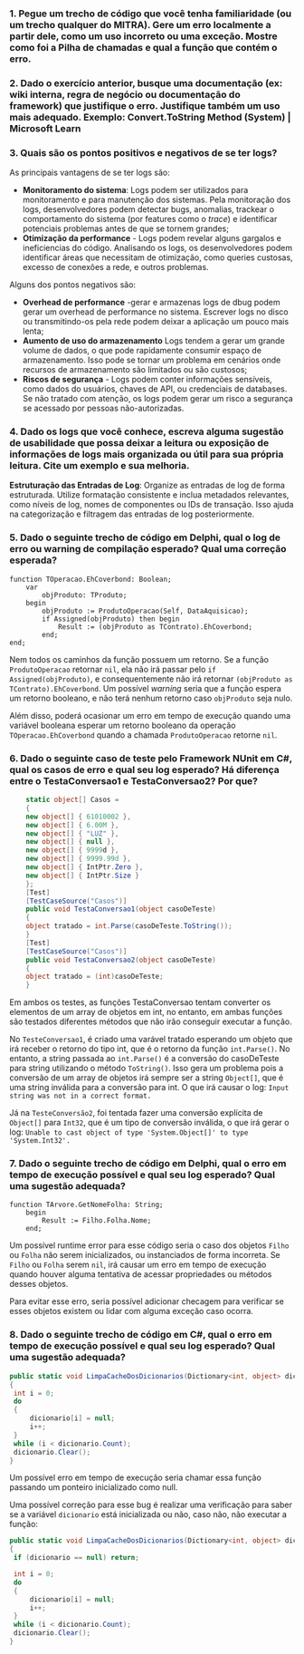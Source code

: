 ### 1. Pegue um trecho de código que você tenha familiaridade (ou um trecho qualquer do MITRA). Gere um erro localmente a partir dele, como um uso incorreto ou uma exceção. Mostre como foi a Pilha de chamadas e qual a função que contém o erro.

### 2. Dado o exercício anterior, busque uma documentação (ex: wiki interna, regra de negócio ou documentação do framework) que justifique o erro. Justifique também um uso mais adequado. Exemplo: Convert.ToString Method (System) | Microsoft Learn

### 3. Quais são os pontos positivos e negativos de se ter logs?

As principais vantagens de se ter logs são:
- **Monitoramento do sistema**: Logs podem ser utilizados para monitoramento e para manutenção dos sistemas. Pela monitoração dos logs, desenvolvedores podem detectar bugs, anomalias, trackear o comportamento do sistema (por features como o *trace*) e identificar potenciais problemas antes de que se tornem grandes;
- **Otimização da performance** - Logs podem revelar alguns gargalos e ineficiencias do código. Analisando os logs, os desenvolvedores podem identificar áreas que necessitam de otimização, como queries custosas, excesso de conexões a rede, e outros problemas.

Alguns dos pontos negativos são:
- **Overhead de performance** -gerar e armazenas logs de dbug podem gerar um overhead de performance no sistema. Escrever logs no disco ou transmitindo-os pela rede podem deixar a aplicação um pouco mais lenta;
- **Aumento de uso do armazenamento** Logs tendem a gerar um grande volume de dados, o que pode rapidamente consumir espaço de armazenamento. Isso pode se tornar um problema em cenários onde recursos de armazenamento são limitados ou são custosos;
- **Riscos de segurança** - Logs podem conter informações sensíveis, como dados do usuários, chaves de API, ou credenciais de databases. Se não tratado com atenção, os logs podem gerar um risco a segurança se acessado por pessoas não-autorizadas.

### 4. Dado os logs que você conhece, escreva alguma sugestão de usabilidade que possa deixar a leitura ou exposição de informações de logs mais organizada ou útil para sua própria leitura. Cite um exemplo e sua melhoria.

**Estruturação das Entradas de Log**: Organize as entradas de log de forma estruturada. Utilize formatação consistente e inclua metadados relevantes, como níveis de log, nomes de componentes ou IDs de transação. Isso ajuda na categorização e filtragem das entradas de log posteriormente. 


### 5. Dado o seguinte trecho de código em Delphi, qual o log de erro ou warning de compilação esperado? Qual uma correção esperada?

```delphi
function TOperacao.EhCoverbond: Boolean; 
    var 
        objProduto: TProduto; 
    begin 
        objProduto := ProdutoOperacao(Self, DataAquisicao); 
        if Assigned(objProduto) then begin 
            Result := (objProduto as TContrato).EhCoverbond; 
        end; 
end;
```

Nem todos os caminhos da função possuem um retorno. Se a função `ProdutoOperacao` retornar `nil`, ela não irá passar pelo `if Assigned(objProduto)`, e consequentemente não irá retornar `(objProduto as TContrato).EhCoverbond`. Um possível *warning* seria que a função espera um retorno booleano, e não terá nenhum retorno caso `objProduto` seja nulo. 

Além disso, poderá ocasionar um erro em tempo de execução quando uma variável booleana esperar um retorno booleano da operação `TOperacao.EhCoverbond` quando a chamada `ProdutoOperacao`  retorne `nil`.

### 6. Dado o seguinte caso de teste pelo Framework NUnit em C#, qual os casos de erro e qual seu log esperado? Há diferença entre o TestaConversao1 e TestaConversao2? Por que?

```c#
    static object[] Casos = 
    {
    new object[] { 61010002 },
    new object[] { 6.00M },
    new object[] { "LUZ" },
    new object[] { null },
    new object[] { 9999d },
    new object[] { 9999.99d },
    new object[] { IntPtr.Zero },
    new object[] { IntPtr.Size }
    }; 
    [Test]
    [TestCaseSource("Casos")]
    public void TestaConversao1(object casoDeTeste)
    {
    object tratado = int.Parse(casoDeTeste.ToString());
    }
    [Test]
    [TestCaseSource("Casos")]
    public void TestaConversao2(object casoDeTeste)
    {
    object tratado = (int)casoDeTeste;
    }
```

Em ambos os testes, as funções TestaConversao tentam converter os elementos de um array de objetos em int, no entanto, em ambas funções são testados diferentes métodos que não irão conseguir executar a função.

No `TesteConversao1`, é criado uma varável tratado esperando um objeto que irá receber o retorno do tipo int, que é o retorno da função `int.Parse()`. No entanto, a string passada ao `int.Parse()` é a conversão do casoDeTeste para string utilizando o método `ToString()`. Isso gera um problema pois a conversão de um array de objetos irá sempre ser a string `Object[]`, que é uma string inválida para a conversão para int. O que irá causar o log: `Input string was not in a correct format.`

Já na `TesteConversão2`, foi tentada fazer uma conversão explícita de `Object[]` para `Int32`, que é um tipo de conversão inválida, o que irá gerar o log: `Unable to cast object of type 'System.Object[]' to type 'System.Int32'.`

### 7. Dado o seguinte trecho de código em Delphi, qual o erro em tempo de execução possível e qual seu log esperado? Qual uma sugestão adequada?

```delphi
function TArvore.GetNomeFolha: String; 
    begin 
        Result := Filho.Folha.Nome;
    end;
```

Um possível runtime error para esse código seria o caso dos objetos `Filho` ou `Folha` não serem inicializados, ou instanciados de forma incorreta. Se `Filho` ou `Folha` serem `nil`, irá causar um erro em tempo de execução quando houver alguma tentativa de acessar propriedades ou métodos desses objetos.

Para evitar esse erro, seria possível adicionar checagem para verificar se esses objetos existem ou lidar com alguma exceção caso ocorra.

### 8. Dado o seguinte trecho de código em C#, qual o erro em tempo de execução possível e qual seu log esperado? Qual uma sugestão adequada?

```c#
public static void LimpaCacheDosDicionarios(Dictionary<int, object> dicionario) 
{ 
 int i = 0; 
 do 
 { 
     dicionario[i] = null; 
     i++; 
 } 
 while (i < dicionario.Count); 
 dicionario.Clear(); 
}
```

Um possível erro em tempo de execução seria chamar essa função passando um ponteiro inicializado como null.

Uma possível correção para esse bug é realizar uma verificação para saber se a variável `dicionario` está inicializada ou não, caso não, não executar a função:

```c#
public static void LimpaCacheDosDicionarios(Dictionary<int, object> dicionario) 
{ 
 if (dicionario == null) return;

 int i = 0; 
 do 
 { 
     dicionario[i] = null; 
     i++; 
 } 
 while (i < dicionario.Count); 
 dicionario.Clear(); 
}
```